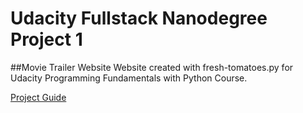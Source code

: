 # Udacity Fullstack Nanodegree Project 1
##Movie Trailer Website
Website created with fresh-tomatoes.py for Udacity Programming Fundamentals with Python Course.

[Project Guide](https://docs.google.com/a/knowlabs.com/document/d/1joDQNQl_4icYYm6tM_F9ch5hZEH_f157hlljSUGOLWs/pub?embedded=true)